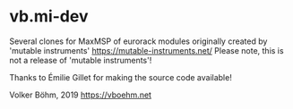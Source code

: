 # vb.mi-dev

Several clones for MaxMSP of eurorack modules originally created by 'mutable instruments' https://mutable-instruments.net/
Please note, this is not a release of 'mutable instruments'!

Thanks to Émilie Gillet for making the source code available!

Volker Böhm, 2019
https://vboehm.net

